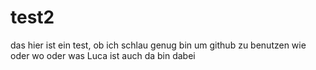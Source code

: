 # test2

das hier ist ein test, ob ich schlau genug bin um github zu benutzen
wie oder wo oder was
Luca ist auch da
bin dabei